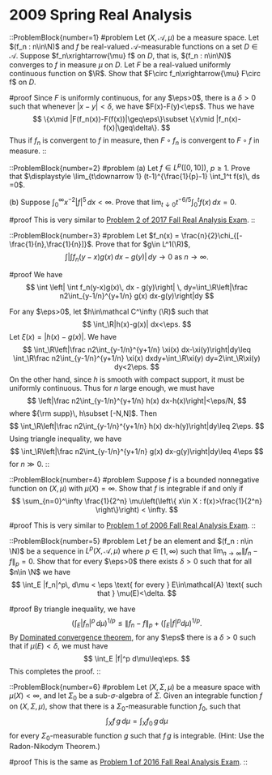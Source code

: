 # 2009 Spring Real Analysis

::ProblemBlock{number=1}
#problem
Let $(X,\mathcal{A},\mu)$ be a measure space. Let $(f_n : n\in\N)$ and $f$ be real-valued $\mathcal{A}$-measurable functions on a set $D\in\mathcal{A}$. Suppose $f_n\xrightarrow{\mu} f$ on $D$, that is, $(f_n : n\in\N)$ converges to $f$ in measure $\mu$ on $D$. Let $F$ be a real-valued uniformly continuous function on $\R$. Show that $F\circ f_n\xrightarrow{\mu} F\circ f$ on $D$.

#proof
Since $F$ is uniformly continuous, for any $\eps>0$, there is a $\delta>0$ such that whenever $|x-y|<\delta$, we have
$F(x)-F(y)<\eps$. Thus we have 
$$
\{x\mid |F(f_n(x))-F(f(x))|\geq\eps\}\subset \{x\mid |f_n(x)-f(x)|\geq\delta\}.
$$
Thus if $f_n$ is convergent to $f$ in measure, then  $F\circ f_n$ is convergent to $F\circ f$ in measure.
::

::ProblemBlock{number=2}
#problem
(a) Let $f\in L^p([0,10])$, $p\geq 1$. Prove that $\displaystyle \lim_{t\downarrow 1} (t-1)^{\frac{1}{p}-1} \int_1^t f(s)\, ds =0$.

(b) Suppose $\displaystyle \int_0^\infty x^{-2}|f|^5\, dx < \infty$. Prove that $\displaystyle \lim_{t\downarrow 0} t^{-6/5} \int_0^t f(x)\, dx = 0$.

#proof
This is very similar to [Problem 2 of 2017 Fall Real Analysis Exam](/posts/real-analysis/2017-fall/).
::

::ProblemBlock{number=3}
#problem
Let $f_n(x) = \frac{n}{2}\chi_{[-\frac{1}{n},\frac{1}{n}]}$. Prove that for $g\in L^1(\R)$,
$$
\int \left| \int f_n(y-x)g(x)\, dx - g(y)\right| \, dy\to 0 \text{ as } n\to\infty.
$$

#proof
We have
$$
\int \left| \int f_n(y-x)g(x)\, dx - g(y)\right| \, dy=\int_\R\left|\frac n2\int_{y-1/n}^{y+1/n} g(x) dx-g(y)\right|dy
$$

For any $\eps>0$, let $h\in\mathcal C^\infty (\R)$ such that 
$$
\int_\R|h(x)-g(x)| dx<\eps.
$$
Let $\xi(x)=|h(x)-g(x)|$. We have 
$$
\int_\R\left|\frac n2\int_{y-1/n}^{y+1/n} \xi(x) dx-\xi(y)\right|dy\leq \int_\R\frac n2\int_{y-1/n}^{y+1/n} \xi(x) dxdy+\int_\R\xi(y) dy=2\int_\R\xi(y) dy<2\eps.
$$
On the other hand, since $h$ is smooth with compact support, it must be uniformly continuous. Thus for $n$ 
large enough, we must have 
$$
\left|\frac n2\int_{y-1/n}^{y+1/n} h(x) dx-h(x)\right|<\eps/N,
$$
where  ${\rm supp}\, h\subset [-N,N]$. Then 
$$
\int_\R\left|\frac n2\int_{y-1/n}^{y+1/n} h(x) dx-h(y)\right|dy\leq 2\eps.
$$
Using triangle inequality, we have 
$$
\int_\R\left|\frac n2\int_{y-1/n}^{y+1/n} g(x) dx-g(y)\right|dy\leq 4\eps
$$
for $n\gg 0$. 
::

::ProblemBlock{number=4}
#problem
Suppose $f$ is a bounded nonnegative function on $(X,\mu)$ with $\mu(X)=\infty$. Show that $f$ is integrable if and only if
$$
\sum_{n=0}^\infty \frac{1}{2^n} \mu\left(\left\{ x\in X : f(x)>\frac{1}{2^n} \right\}\right) < \infty.
$$

#proof
This is very similar to [Problem 1 of 2006 Fall Real Analysis Exam](/posts/real-analysis/2006-fall/).
::

::ProblemBlock{number=5}
#problem
Let $f$ be an element and $(f_n : n\in \N)$ be a sequence in $L^p(X,\mathcal{A},\mu)$ where $p\in[1,\infty)$ such that $\lim_{n\to\infty}\| f_n-f\|_p=0$. Show that for every $\eps>0$ there exists $\delta>0$ such that for all $n\in \N$ we have
$$
\int_E |f_n|^p\, d\mu < \eps \text{ for every } E\in\mathcal{A} \text{ such that } \mu(E)<\delta.
$$

#proof
By triangle inequality, we have 
$$
\left(\int_E |f_n|^p\, d\mu\right)^{1/p}\leq \|f_n-f\|_p+\left(\int_E |f|^p d\mu\right)^{1/p}.
$$
By [Dominated convergence theorem](https://en.wikipedia.org/wiki/Dominated_convergence_theorem), for any $\eps$ there is a $\delta>0$ such that if $\mu(E)<\delta$, we must have 
$$
\int_E |f|^p d\mu\leq\eps.
$$
This completes the proof.
::

::ProblemBlock{number=6}
#problem
Let $(X,\Sigma,\mu)$ be a measure space with $\mu(X)<\infty$, and let $\Sigma_0$ be a sub-$\sigma$-algebra of $\Sigma$. Given an integrable function $f$ on $(X,\Sigma,\mu)$, show that there is a $\Sigma_0$-measurable function $f_0$, such that
$$
\int_X f\, g\, d\mu = \int_X f_0\, g\, d\mu
$$
for every $\Sigma_0$-measurable function $g$ such that $f\, g$ is integrable. (Hint: Use the Radon-Nikodym Theorem.)

#proof
This is the same as [Problem 1 of 2016 Fall Real Analysis Exam](/posts/real-analysis/2016-fall/).
::